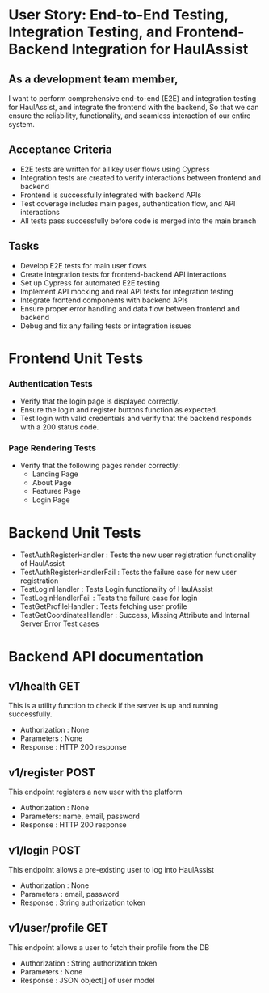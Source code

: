 # User Story: End-to-End Testing, Integration Testing, and Frontend-Backend Integration for HaulAssist

## As a development team member,
I want to perform comprehensive end-to-end (E2E) and integration testing for HaulAssist, and integrate the frontend with the backend,
So that we can ensure the reliability, functionality, and seamless interaction of our entire system.

## Acceptance Criteria
- E2E tests are written for all key user flows using Cypress
- Integration tests are created to verify interactions between frontend and backend
- Frontend is successfully integrated with backend APIs
- Test coverage includes main pages, authentication flow, and API interactions
- All tests pass successfully before code is merged into the main branch

## Tasks
- Develop E2E tests for main user flows
- Create integration tests for frontend-backend API interactions
- Set up Cypress for automated E2E testing
- Implement API mocking and real API tests for integration testing
- Integrate frontend components with backend APIs
- Ensure proper error handling and data flow between frontend and backend
- Debug and fix any failing tests or integration issues


# Frontend Unit Tests

### Authentication Tests  
- Verify that the login page is displayed correctly.  
- Ensure the login and register buttons function as expected.  
- Test login with valid credentials and verify that the backend responds with a 200 status code.  

### Page Rendering Tests  
- Verify that the following pages render correctly:  
  - Landing Page  
  - About Page  
  - Features Page  
  - Login Page


# Backend Unit Tests

- TestAuthRegisterHandler : Tests the new user registration functionality of HaulAssist
- TestAuthRegisterHandlerFail : Tests the failure case for new user registration
- TestLoginHandler : Tests Login functionality of HaulAssist
- TestLoginHandlerFail : Tests the failure case for login
- TestGetProfileHandler : Tests fetching user profile
- TestGetCoordinatesHandler : Success, Missing Attribute and Internal Server Error Test cases


# Backend API documentation

## v1/health    GET
This is a utility function to check if the server is up and running successfully.
- Authorization : None
- Parameters : None
- Response : HTTP 200 response


## v1/register  POST
This endpoint registers a new user with the platform
- Authorization : None
- Parameters: name, email, password
- Response : HTTP 200 response

## v1/login    POST
This endpoint allows a pre-existing user to log into HaulAssist
- Authorization : None
- Parameters : email, password
- Response : String authorization token

## v1/user/profile GET
This endpoint allows a user to fetch their profile from the DB
- Authorization : String authorization token
- Parameters : None
- Response : JSON object[] of user model
